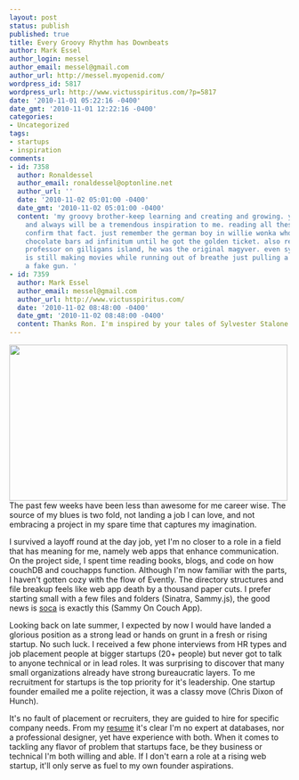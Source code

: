 ```yaml
---
layout: post
status: publish
published: true
title: Every Groovy Rhythm has Downbeats
author: Mark Essel
author_login: messel
author_email: messel@gmail.com
author_url: http://messel.myopenid.com/
wordpress_id: 5817
wordpress_url: http://www.victusspiritus.com/?p=5817
date: '2010-11-01 05:22:16 -0400'
date_gmt: '2010-11-01 12:22:16 -0400'
categories:
- Uncategorized
tags:
- startups
- inspiration
comments:
- id: 7358
  author: Ronaldessel
  author_email: ronaldessel@optonline.net
  author_url: ''
  date: '2010-11-02 05:01:00 -0400'
  date_gmt: '2010-11-02 05:01:00 -0400'
  content: 'my groovy brother-keep learning and creating and growing. you have been
    and always will be a tremendous inspiration to me. reading all these posts only
    confirm that fact. just remember the german boy in willie wonka who kept eating
    chocolate bars ad infinitum until he got the golden ticket. also remember the
    professor on gilligans island, he was the original magyver. even sylvester stallone
    is still making movies while running out of breathe just pulling a trigger on
    a fake gun. '
- id: 7359
  author: Mark Essel
  author_email: messel@gmail.com
  author_url: http://www.victusspiritus.com/
  date: '2010-11-02 08:48:00 -0400'
  date_gmt: '2010-11-02 08:48:00 -0400'
  content: Thanks Ron. I'm inspired by your tales of Sylvester Stalone.
---
```

<p><a href="{{ site.url }}/assets/2010/11/ClairdeLuneMusic1.png"><img class="aligncenter size-full wp-image-5820" title="ClairdeLuneMusic" src="{{ site.url }}/assets/2010/11/ClairdeLuneMusic1.png" alt="" width="500" height="280" /></a><br />
The past few weeks have been less than awesome for me career wise. The source of my blues is two fold, not landing a job I can love, and not embracing a project in my spare time that captures my imagination.</p>
<p>I survived a layoff round at the day job, yet I'm no closer to a role in a field that has meaning for me, namely web apps that enhance communication. On the project side, I spent time reading books, blogs, and code on how couchDB and couchapps function. Although I'm now familiar with the parts, I haven't gotten cozy with the flow of Evently. The directory structures and file breakup feels like web app death by a thousand paper cuts. I prefer starting small with a few files and folders (Sinatra, Sammy.js), the good news is <a href="http://github.com/quirkey/soca/blob/master/README.md">soca</a> is exactly this (Sammy On Couch App).</p>
<p>Looking back on late summer, I expected by now I would have landed a glorious position as a strong lead or hands on grunt in a fresh or rising startup. No such luck. I received a few phone interviews from HR types and job placement people at bigger startups (20+ people) but never got to talk to anyone technical or in lead roles. It was surprising to discover that many small organizations already have strong bureaucratic layers. To me recruitment for startups is the top priority for it's leadership. One startup founder emailed me a polite rejection, it was a classy move (Chris Dixon of Hunch).</p>
<p>It's no fault of placement or recruiters, they are guided to hire for specific company needs. From my <a href="http://www.victusspiritus.com/resume/marks_resume.html">resume</a> it's clear I'm no expert at databases, nor a professional designer, yet have experience with both. When it comes to tackling any flavor of problem that startups face, be they business or technical I'm both willing and able. If I don't earn a role at a rising web startup, it'll only serve as fuel to my own founder aspirations.</p>
